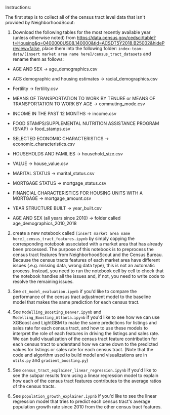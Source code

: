 Instructions:

The first step is to collect all of the census tract level data that isn't provided by NeighborhoodScout:

1. Download the following tables for the most recently available year (unless otherwise noted) from https://data.census.gov/cedsci/table?t=Housing&g=0400000US08.140000&tid=ACSDT5Y2018.B25002&hidePreview=false, place them into the following folder: `index-team-data/[insert market area name here]/census_tract_datasets` and rename them as follows:

  - AGE AND SEX -> age_demographics.csv

  - ACS demographic and housing estimates -> racial_demographics.csv

  - Fertility -> fertility.csv

  - MEANS OF TRANSPORTATION TO WORK BY TENURE or MEANS OF TRANSPORTATION TO WORK BY AGE -> commuting_mode.csv

  - INCOME IN THE PAST 12 MONTHS -> income.csv

  - FOOD STAMPS/SUPPLEMENTAL NUTRITION ASSISTANCE PROGRAM (SNAP) -> food_stamps.csv

  - SELECTED ECONOMIC CHARACTERISTICS -> economic_characteristics.csv

  - HOUSEHOLDS AND FAMILIES -> household_size.csv

  - VALUE -> house_value.csv

  - MARITAL STATUS -> marital_status.csv

  - MORTGAGE STATUS -> mortgage_status.csv

  - FINANCIAL CHARACTERISTICS FOR HOUSING UNITS WITH A MORTGAGE -> mortgage_amount.csv

  - YEAR STRUCTURE BUILT -> year_built.csv

  - AGE AND SEX (all years since 2010) -> folder called age_demographics_2010_2018


2. create a new notebook called `[insert market area name here]_census_tract_features.ipynb` by simply copying the corresponding notebook associated with a market area that has already been processed. The purpose of this notebook is to preprocess the census tract features from NeighborhoodScout and the Census Bureau. Because the census tracts features of each market area have different issues (.e.g. missing data, wrong data type), this is not an automatic process. Instead, you need to run the notebook cell by cell to check that the notebook handles all the issues and, if not, you need to write code to resolve the remaining issues. 

3. See `ct_model_evaluation.ipynb` if you'd like to compare the performance of the census tract adjustment model to the baseline model that makes the same prediction for each census tract.

4. See `Modelling_Boosting_Denver.ipynb` and `Modelling_Boosting_Atlanta.ipynb` if you'd like to see how we can use XGBoost and LightGBM to make the same predictions for listings and sales rate for each census tract, and how to use these models to interpret the role of each features in driving the listings and sales rate. We can build visualization of the census tract feature contribution for each census tract to understand how we came down to the predicted values for listings or sales rate for each census tract. (Note that the code and algorithm used to build model and visualizations are in `utils.py` and `gradient_boosting.py`)

5. See `census_tract_explainer_linear_regression.ipynb` if you'd like to see the subpar results from using a linear regression model to explain how each of the census tract features contributes to the average ratios of the census tracts. 

6. See `population_growth_explainer.iypnb` if you'd like to see the linear regression model that tries to predict each census tract's average population growth rate since 2010 from the other census tract features. 



